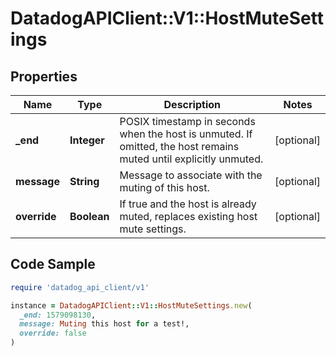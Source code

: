 # DatadogAPIClient::V1::HostMuteSettings

## Properties

| Name | Type | Description | Notes |
| ---- | ---- | ----------- | ----- |
| **_end** | **Integer** | POSIX timestamp in seconds when the host is unmuted. If omitted, the host remains muted until explicitly unmuted. | [optional] |
| **message** | **String** | Message to associate with the muting of this host. | [optional] |
| **override** | **Boolean** | If true and the host is already muted, replaces existing host mute settings. | [optional] |

## Code Sample

```ruby
require 'datadog_api_client/v1'

instance = DatadogAPIClient::V1::HostMuteSettings.new(
  _end: 1579098130,
  message: Muting this host for a test!,
  override: false
)
```

